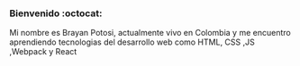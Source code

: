 ### Bienvenido	:octocat:

Mi nombre es Brayan Potosi, actualmente vivo en Colombia y me encuentro aprendiendo tecnologias del desarrollo web como HTML, CSS ,JS ,Webpack y React


 
